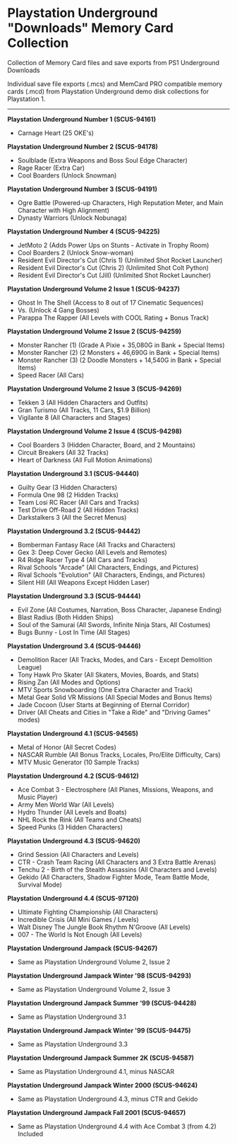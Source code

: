 # Playstation Underground "Downloads" Memory Card Collection
Collection of Memory Card files and save exports from PS1 Underground Downloads

Individual save file exports (.mcs) and MemCard PRO compatible memory cards (.mcd) from Playstation Underground demo disk collections for Playstation 1.

-------------

**Playstation Underground Number 1 (SCUS-94161)**
- Carnage Heart (25 OKE's)

**Playstation Underground Number 2 (SCUS-94178)**
- Soulblade (Extra Weapons and Boss Soul Edge Character)
- Rage Racer (Extra Car)
- Cool Boarders (Unlock Snowman)

**Playstation Underground Number 3 (SCUS-94191)**
- Ogre Battle (Powered-up Characters, High Reputation Meter, and Main Character with High Alignment)
- Dynasty Warriors (Unlock Nobunaga)

**Playstation Underground Number 4 (SCUS-94225)**
- JetMoto 2 (Adds Power Ups on Stunts - Activate in Trophy Room)
- Cool Boarders 2 (Unlock Snow-woman)
- Resident Evil Director's Cut (Chris 1) (Unlimited Shot Rocket Launcher)
- Resident Evil Director's Cut (Chris 2) (Unlimited Shot Colt Python)
- Resident Evil Director's Cut (Jill) (Unlimited Shot Rocket Launcher) 

**Playstation Underground Volume 2 Issue 1 (SCUS-94237)**
- Ghost In The Shell (Access to 8 out of 17 Cinematic Sequences)
- Vs. (Unlock 4 Gang Bosses)
- Parappa The Rapper (All Levels with COOL Rating + Bonus Track)

**Playstation Underground Volume 2 Issue 2 (SCUS-94259)**
- Monster Rancher (1) (Grade A Pixie + 35,080G in Bank + Special Items)
- Monster Rancher (2) (2 Monsters + 46,690G in Bank + Special Items)
- Monster Rancher (3) (2 Doodle Monsters + 14,540G in Bank + Special Items)
- Speed Racer (All Cars)

**Playstation Underground Volume 2 Issue 3 (SCUS-94269)**
- Tekken 3 (All Hidden Characters and Outfits)
- Gran Turismo (All Tracks, 11 Cars, $1.9 Billion)
- Vigilante 8 (All Characters and Stages)

**Playstation Underground Volume 2 Issue 4 (SCUS-94298)**
- Cool Boarders 3 (Hidden Character, Board, and 2 Mountains)
- Circuit Breakers (All 32 Tracks)
- Heart of Darkness (All Full Motion Animations)

**Playstation Underground 3.1 (SCUS-94440)**
- Guilty Gear (3 Hidden Characters)
- Formula One 98 (2 Hidden Tracks)
- Team Losi RC Racer (All Cars and Tracks)
- Test Drive Off-Road 2 (All Hidden Tracks)
- Darkstalkers 3 (All the Secret Menus)

**Playstation Underground 3.2 (SCUS-94442)**
- Bomberman Fantasy Race (All Tracks and Characters)
- Gex 3: Deep Cover Gecko (All Levels and Remotes)
- R4 Ridge Racer Type 4 (All Cars and Tracks)
- Rival Schools "Arcade" (All Characters, Endings, and Pictures)
- Rival Schools "Evolution" (All Characters, Endings, and Pictures)
- Silent Hill (All Weapons Except Hidden Laser)

**Playstation Underground 3.3 (SCUS-94444)**
- Evil Zone (All Costumes, Narration, Boss Character, Japanese Ending)
- Blast Radius (Both Hidden Ships)
- Soul of the Samurai (All Swords, Infinite Ninja Stars, All Costumes)
- Bugs Bunny - Lost In Time (All Stages)

**Playstation Underground 3.4 (SCUS-94446)**
- Demolition Racer (All Tracks, Modes, and Cars - Except Demolition League)
- Tony Hawk Pro Skater (All Skaters, Movies, Boards, and Stats)
- Rising Zan (All Modes and Options)
- MTV Sports Snowboarding (One Extra Character and Track)
- Metal Gear Solid VR Missions (All Special Modes and Bonus Items)
- Jade Cocoon (User Starts at Beginning of Eternal Corridor)
- Driver (All Cheats and Cities in "Take a Ride" and "Driving Games" modes)

**Playstation Underground 4.1 (SCUS-94565)**
- Metal of Honor (All Secret Codes)
- NASCAR Rumble (All Bonus Tracks, Locales, Pro/Elite Difficulty, Cars)
- MTV Music Generator (10 Sample Tracks)

**Playstation Underground 4.2 (SCUS-94612)**
- Ace Combat 3 - Electrosphere (All Planes, Missions, Weapons, and Music Player)
- Army Men World War (All Levels)
- Hydro Thunder (All Levels and Boats)
- NHL Rock the Rink (All Teams and Cheats)
- Speed Punks (3 Hidden Characters)

**Playstation Underground 4.3 (SCUS-94620)**
- Grind Session (All Characters and Levels)
- CTR - Crash Team Racing (All Characters and 3 Extra Battle Arenas)
- Tenchu 2 - Birth of the Stealth Assassins (All Characters and Levels)
- Gekido (All Characters, Shadow Fighter Mode, Team Battle Mode, Survival Mode)

**Playstation Underground 4.4 (SCUS-97120)**
- Ultimate Fighting Championship (All Characters)
- Incredible Crisis (All Mini Games / Levels)
- Walt Disney The Jungle Book Rhythm N'Groove (All Levels)
- 007 - The World Is Not Enough (All Levels)

**Playstation Underground Jampack (SCUS-94267)**
- Same as Playstation Underground Volume 2, Issue 2

**Playstation Underground Jampack Winter '98 (SCUS-94293)**
- Same as Playstation Underground Volume 2, Issue 3

**Playstation Underground Jampack Summer '99 (SCUS-94428)**
- Same as Playstation Underground 3.1

**Playstation Underground Jampack Winter '99 (SCUS-94475)**
- Same as Playstation Underground 3.3

**Playstation Underground Jampack Summer 2K (SCUS-94587)**
- Same as Playstation Underground 4.1, minus NASCAR

**Playstation Underground Jampack Winter 2000 (SCUS-94624)**
- Same as Playstation Underground 4.3, minus CTR and Gekido

**Playstation Underground Jampack Fall 2001 (SCUS-94657)**
- Same as Playstation Underground 4.4 with Ace Combat 3 (from 4.2) Included
